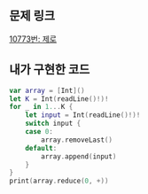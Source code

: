 ## 문제 링크

[10773번: 제로](https://www.acmicpc.net/problem/10773)

## 내가 구현한 코드

```swift
var array = [Int]()
let K = Int(readLine()!)!
for _ in 1...K {
    let input = Int(readLine()!)!
    switch input {
    case 0:
        array.removeLast()
    default:
        array.append(input)
    }
}
print(array.reduce(0, +))
```